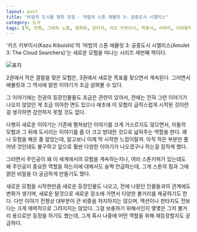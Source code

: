 ```yaml
---
layout: post
title: "비밀의 도시를 향한 모험 - 마법의 스톤 애뮬릿 3: 공중도시 시엘리스"
category: 도서
tags: [책, 만화, 그래픽 노블, 영화화, 판타지, 카즈 키부이시, 박중서, 사파리, 이퍼블릭, 서평]
---
```


'카즈 키부이시(Kazu Kibuishi)'의
'마법의 스톤 애뮬릿 3: 공중도시 시엘리스(Amulet 3: The Cloud Searchers)'는
새로운 모험을 떠나는 시리즈 세번째 책이다.

![표지](https://lh3.googleusercontent.com/0nqpGencCgqR6tDrt01jp8f1wI4x6wcsi7yCEllrjthXO_bt1bOhlO2hJagL1d5AXA0sFnrw-l5dfQ=s480)

2권에서 작은 결말을 맞은 모험은,
3권에서 새로운 목표를 찾으면서 계속된다.
그러면서 애뮬릿과 그 역사에 얽힌 이야기가 조금 살펴볼 수 있다.

그 이야기에는 전권의 등장인물들도 조금은 관련이 있어서,
전에는 전혀 그런 이야기가 나오지 않았던 게 조금 의아한 면도 있으나
애초에 이 모험이 급작스럽게 시작된 것이란 걸 생각하면 감안하지 못할 것도 없다.

다행히 새로운 이야기는 기존에 펼쳐놨던 이야기를 크게 거스르지도 않으면서,
이들의 모험과 그 뒤에 도사리는 이야기를 좀 더 크고 방대한 것으로 넓혀주는 역할을 한다.
꽤나 모험을 해온 줄 알았는데, 알고보니 이제 막 시작한 느낌이랄까.
아직 작은 부분만 풀어낸 것인데도 불구하고 앞으로 훨씬 다양한 이야기가 나오겠구나 하는걸 짐작케 했다.

그러면서 주인공이 왜 이 세계에서의 모험을 계속하는지나,
여러 스톤키퍼가 있는데도 왜 주인공이 중요한 역할을 하는지에 대해서도 슬쩍 언급하는데,
그게 스톤의 힘과 그에 얽힌 비밀을 더 궁금하게 만들기도 했다.

새로운 모험을 시작한만큼 새로운 등장인물도 나오고,
전에 나왔던 인물들과의 관계에도 변화가 생기며,
새로운 탈것으로 새로운 장소에 가면서
다양한 볼거리를 제공하기도 한다.
다만 이야기 진행상 대부분이 큰 비중을 차지하지는 않으며,
액션이나 판타지도 전보다는 크게 매력적으로 그려지지는 않았다.
그걸 보충하기 위해서인지 몇몇은 그저 볼거리 용으로만 등장을 하기도 했는데,
그게 혹시 나중에 어떤 역할을 위해 재등장할지도 궁금하다.
